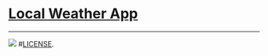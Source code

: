 # [Local Weather App](https://codepen.io/liljimbos/pen/dzbJqR)
-------------------------------------------------------------------------------------------
![](https://github.com/chrisjim316/Local-Weather-App-/blob/master/Images/thumbnail.JPG?raw=true)
#[LICENSE](https://github.com/chrisjim316/Local-Weather-App-/blob/master/LICENSE).

